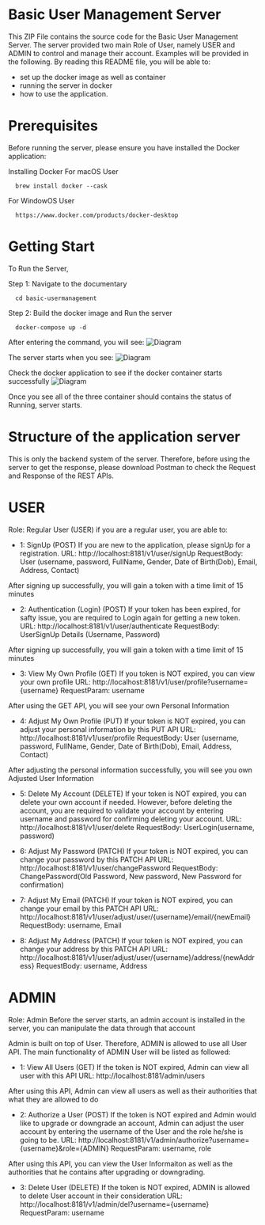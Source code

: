 # Basic User Management Server
This ZIP File contains the source code for the Basic User Management Server. The server provided two main Role of User, namely USER and ADMIN to control and manage their account. Examples will be provided in the following. By reading this README file, you will be able to:

* set up the docker image as well as container
* running the server in docker
* how to use the application.

# Prerequisites
Before running the server, please ensure you have installed the Docker application:

Installing Docker
For macOS User
```
  brew install docker --cask
```

For WindowOS User
```
  https://www.docker.com/products/docker-desktop
```

# Getting Start
To Run the Server, 

Step 1: Navigate to the documentary
```
  cd basic-usermanagement
```

Step 2: Build the docker image and Run the server
```
  docker-compose up -d
```

After entering the command, you will see:
![Diagram](./diagram.png?raw=true "Diagram")

The server starts when you see:
![Diagram](./diagram.png?raw=true "Diagram")

Check the docker application to see if the docker container starts successfully
![Diagram](./diagram.png?raw=true "Diagram")

Once you see all of the three container should contains the status of Running, server starts.

# Structure of the application server
This is only the backend system of the server. Therefore, before using the server to get the response, please download Postman to check the Request and Response of the REST APIs.

# USER
Role: Regular User (USER)
if you are a regular user, you are able to:

- 1: SignUp
(POST) If you are new to the application, please signUp for a registration.
URL: http://localhost:8181/v1/user/signUp
RequestBody: User (username, password, FullName, Gender, Date of Birth(Dob), Email, Address, Contact)

After signing up successfully, you will gain a token with a time limit of 15 minutes

- 2: Authentication (Login)
(POST) If your token has been expired, for safty issue, you are required to Login again for getting a new token.
URL: http://localhost:8181/v1/user/authenticate
RequestBody: UserSignUp Details (Username, Password)

After signing up successfully, you will gain a token with a time limit of 15 minutes

- 3: View My Own Profile
(GET) If you token is NOT expired, you can view your own profile
URL: http://localhost:8181/v1/user/profile?username={username}
RequestParam: username

After using the GET API, you will see your own Personal Information

- 4: Adjust My Own Profile
(PUT) If your token is NOT expired, you can adjust your personal information by this PUT API
URL: http://localhost:8181/v1/user/profile
RequestBody: User (username, password, FullName, Gender, Date of Birth(Dob), Email, Address, Contact)

After adjusting the personal information successfully, you will see you own Adjusted User Information

- 5: Delete My Account
(DELETE) If your token is NOT expired, you can delete your own account if needed. However, before deleting the account, you are required to validate your account by entering username and password for confirming deleting your account.
URL: http://localhost:8181/v1/user/delete
RequestBody: UserLogin(username, password)

- 6: Adjust My Password
(PATCH) If your token is NOT expired, you can change your password by this PATCH API
URL: http://localhost:8181/v1/user/changePassword
RequestBody: ChangePassword(Old Password, New password, New Password for confirmation)

- 7: Adjust My Email
(PATCH) If your token is NOT expired, you can change your email by this PATCH API
URL: http://localhost:8181/v1/user/adjust/user/{username}/email/{newEmail}
RequestBody: username, Email

- 8: Adjust My Address
(PATCH) If your token is NOT expired, you can change your address by this PATCH API
URL: http://localhost:8181/v1/user/adjust/user/{username}/address/{newAddress}
RequestBody: username, Address

# ADMIN
Role: Admin
Before the server starts, an admin account is installed in the server, you can manipulate the data through that account

Admin is built on top of User. Therefore, ADMIN is allowed to use all User API. The main functionality of ADMIN User will be listed as followed:

- 1: View All Users
(GET) If the token is NOT expired, Admin can view all user with this API
URL: http://localhost:8181/admin/users

After using this API, Admin can view all users as well as their authorities that what they are allowed to do

- 2: Authorize a User
(POST) If the token is NOT expired and Admin would like to upgrade or downgrade an account, Admin can adjust the user account by entering the username of the User and the role he/she is going to be.
URL: http://localhost:8181/v1/admin/authorize?username={username}&role={ADMIN}
RequestParam: username, role

After using this API, you can view the User Informaiton as well as the authorities that he contains after upgrading or downgrading.

- 3: Delete User
(DELETE) If the token is NOT expired, ADMIN is allowed to delete User account in their consideration
URL: http://localhost:8181/v1/admin/del?username={username}
RequestParam: username






